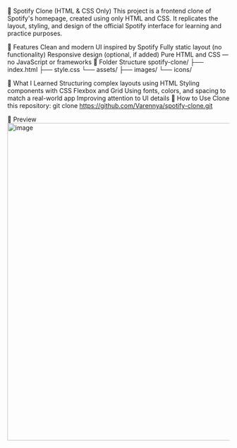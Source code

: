 🎵 Spotify Clone (HTML & CSS Only)
This project is a frontend clone of Spotify's homepage, created using only HTML and CSS. It replicates the layout, styling, and design of the official Spotify interface for learning and practice purposes.

🌟 Features
Clean and modern UI inspired by Spotify
Fully static layout (no functionality)
Responsive design (optional, if added)
Pure HTML and CSS — no JavaScript or frameworks
📁 Folder Structure
spotify-clone/ ├── index.html ├── style.css └── assets/ ├── images/ └── icons/

🧠 What I Learned
Structuring complex layouts using HTML
Styling components with CSS Flexbox and Grid
Using fonts, colors, and spacing to match a real-world app
Improving attention to UI details
🚀 How to Use
Clone this repository:
git clone https://github.com/Varennya/spotify-clone.git

📸 Preview
<img width="1280" height="720" alt="image" src="https://github.com/user-attachments/assets/cc343eb5-ba2a-4261-a012-582f3a8bcd73" />
